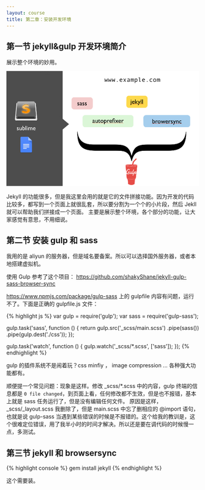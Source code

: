 ```yaml
---
layout: course
title: 第二章：安装开发环境
---
```


## 第一节  jekyll&gulp 开发环境简介

展示整个环境的妙用。


![](images/chap2/overview.png)

Jekyll 的功能很多，但是我这里会用的就是它的文件拼接功能。因为开发的代码比较多，都写到一个页面上就很乱套，所以要分割为一个个的小片段，然后 Jekll 就可以帮助我们拼接成一个页面。
主要是展示整个环境，各个部分的功能，让大家感觉有意思，不用细说。

## 第二节 安装 gulp 和 sass

我用的是 aliyun 的服务器，但是域名要备案。所以可以选择国外服务器，或者本地搭建虚拟机。

使用 Gulp 参考了这个项目： <https://github.com/shakyShane/jekyll-gulp-sass-browser-sync>

<https://www.npmjs.com/package/gulp-sass> 上的 gulpfile 内容有问题，运行不了。下面是正确的 gulpfile.js 文件：

{% highlight js %}
var gulp = require('gulp');
var sass = require('gulp-sass');

gulp.task('sass', function () {
  return gulp.src('_scss/main.scss')
         .pipe(sass())
         .pipe(gulp.dest('./css'));
});

gulp.task('watch', function () {
  gulp.watch('_scss/*.scss', ['sass']);
});
{% endhighlight %}

gulp 的插件系统不是闹着玩？css minfiy ， image compression ... 各种强大功能都有。

顺便提一个常见问题：现象是这样。修改 _scss/*.scss 中的内容，gulp 终端的信息都是 `0 file changed`，到页面上看，任何修改都不生效，但是也不报错，基本上就是 sass 任务运行了，但是没有编辑任何文件。 原因是这样，_scss/_layout.scss 我删除了，但是 main.scss 中忘了删相应的 @import 语句，也就是说 gulp-sass 当遇到某些错误的时候是不报错的。这个给我的教训是，这个很难定位错误，用了我半小时的时间才解决。所以还是要在调代码的时候慢一点，多测试。

## 第三节 jekyll 和 browsersync

{% highlight console %}
gem install jekyll
{% endhighlight %}

这个需要装。
